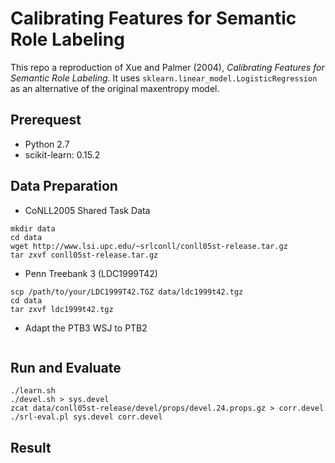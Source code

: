 Calibrating Features for Semantic Role Labeling
===============================================

This repo a reproduction of Xue and Palmer (2004), 
_Calibrating Features for Semantic Role Labeling_.
It uses `sklearn.linear_model.LogisticRegression` as an alternative
of the original maxentropy model.

## Prerequest

* Python 2.7
* scikit-learn: 0.15.2

## Data Preparation

* CoNLL2005 Shared Task Data
```
mkdir data
cd data
wget http://www.lsi.upc.edu/~srlconll/conll05st-release.tar.gz
tar zxvf conll05st-release.tar.gz
```

* Penn Treebank 3 (LDC1999T42)
```
scp /path/to/your/LDC1999T42.TGZ data/ldc1999t42.tgz
cd data
tar zxvf ldc1999t42.tgz
```

* Adapt the PTB3 WSJ to PTB2
```

```

## Run and Evaluate

```
./learn.sh
./devel.sh > sys.devel
zcat data/conll05st-release/devel/props/devel.24.props.gz > corr.devel
./srl-eval.pl sys.devel corr.devel
```

## Result